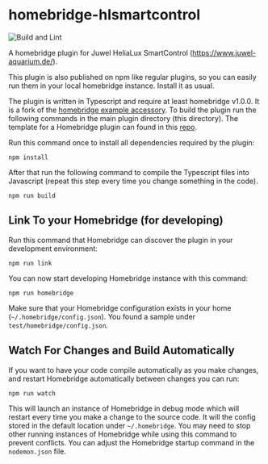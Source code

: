 # homebridge-hlsmartcontrol

![Build and Lint](https://github.com/denisw160/homebridge-hlsmartcontrol/workflows/Build%20and%20Lint/badge.svg)

A homebridge plugin for Juwel HeliaLux SmartControl (https://www.juwel-aquarium.de/).

This plugin is also published on npm like regular plugins, so you can easily run them in your 
local homebridge instance. Install it as usual.

The plugin is written in Typescript and require at least homebridge v1.0.0. It is a fork of the 
[homebridge example accessory](https://github.com/homebridge/homebridge-examples/tree/master/accessory-example-typescript).
To build the plugin run the following commands in the main plugin directory (this directory). The template for
a Homebridge plugin can found in this [repo](https://github.com/homebridge/homebridge-plugin-template).

Run this command once to install all dependencies required by the plugin:

    npm install

After that run the following command to compile the Typescript files into Javascript (repeat this step every time 
you change something in the code).

    npm run build

## Link To your Homebridge (for developing)

Run this command that Homebridge can discover the plugin in your development environment:

    npm run link

You can now start developing Homebridge instance with this command:

    npm run homebridge

Make sure that your Homebridge configuration exists in your home (`~/.homebridge/config.json`). You found a sample
under `test/homebridge/config.json`.

## Watch For Changes and Build Automatically

If you want to have your code compile automatically as you make changes, and restart Homebridge automatically 
between changes you can run:

    npm run watch

This will launch an instance of Homebridge in debug mode which will restart every time you make a change to 
the source code. It will the config stored in the default location under `~/.homebridge`. You may need to stop 
other running instances of Homebridge while using this command to prevent conflicts. You can adjust the 
Homebridge startup command in the `nodemon.json` file.
